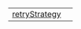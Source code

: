 |                                                      |     |
| ---------------------------------------------------- | --- |
| [retryStrategy](/fetch-client/literal/retrystrategy) |     |